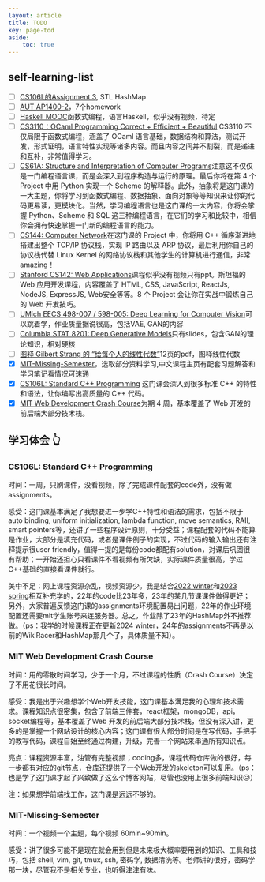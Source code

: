 ```yaml
---
layout: article
title: TODO
key: page-tod
aside:
    toc: true
---
```


## self-learning-list

- [ ] [CS106L的Assignment 3](https://web.stanford.edu/class/archive/cs/cs106l/cs106l.1236/index.html), STL HashMap
- [ ] [AUT AP1400-2](https://csdiy.wiki/%E7%BC%96%E7%A8%8B%E5%85%A5%E9%97%A8/AUT1400/)，7个homework
- [ ] [Haskell MOOC](https://csdiy.wiki/%E7%BC%96%E7%A8%8B%E5%85%A5%E9%97%A8/Haskell-MOOC/)函数式编程，语言Haskell，似乎没有视频，待定
- [ ] [CS3110：OCaml Programming Correct + Efficient + Beautiful](https://csdiy.wiki/%E7%BC%96%E7%A8%8B%E5%85%A5%E9%97%A8/CS3110/) CS3110 不仅局限于函数式编程，涵盖了 OCaml 语言基础，数据结构和算法，测试开发，形式证明，语言特性实现等诸多内容。而且内容之间并不割裂，而是递进和互补，非常值得学习。
- [ ] [CS61A: Structure and Interpretation of Computer Programs](https://csdiy.wiki/%E7%BC%96%E7%A8%8B%E5%85%A5%E9%97%A8/CS61A/)注意这不仅仅是一门编程语言课，而是会深入到程序构造与运行的原理。最后你将在第 4 个 Project 中用 Python 实现一个 Scheme 的解释器。此外，抽象将是这门课的一大主题，你将学习到函数式编程、数据抽象、面向对象等等知识来让你的代码更易读，更模块化。当然，学习编程语言也是这门课的一大内容，你将会掌握 Python、Scheme 和 SQL 这三种编程语言，在它们的学习和比较中，相信你会拥有快速掌握一门新的编程语言的能力。
- [ ] [CS144: Computer Network](https://csdiy.wiki/%E8%AE%A1%E7%AE%97%E6%9C%BA%E7%BD%91%E7%BB%9C/CS144/)在这门课的 Project 中，你将用 C++ 循序渐进地搭建出整个 TCP/IP 协议栈，实现 IP 路由以及 ARP 协议，最后利用你自己的协议栈代替 Linux Kernel 的网络协议栈和其他学生的计算机进行通信，非常 amazing！
- [ ] [Stanford CS142: Web Applications](https://csdiy.wiki/Web%E5%BC%80%E5%8F%91/CS142/)课程似乎没有视频只有ppt。斯坦福的 Web 应用开发课程，内容覆盖了 HTML, CSS, JavaScript, ReactJs, NodeJS, ExpressJS, Web安全等等。8 个 Project 会让你在实战中锻炼自己的 Web 开发技巧。
- [ ] [UMich EECS 498-007 / 598-005: Deep Learning for Computer Vision](https://csdiy.wiki/%E6%B7%B1%E5%BA%A6%E5%AD%A6%E4%B9%A0/EECS498-007/)可以跳着学，作业质量据说很高，包括VAE, GAN的内容
- [ ] [Columbia STAT 8201: Deep Generative Models](https://csdiy.wiki/%E6%9C%BA%E5%99%A8%E5%AD%A6%E4%B9%A0%E8%BF%9B%E9%98%B6/STAT8201/)只有slides，包含GAN的理论知识，相对硬核
- [ ] [图释 Gilbert Strang 的 “给每个人的线性代数”](https://github.com/kenjihiranabe/The-Art-of-Linear-Algebra)12页的pdf，图释线性代数
- [x] [MIT-Missing-Semester](https://csdiy.wiki/%E7%BC%96%E7%A8%8B%E5%85%A5%E9%97%A8/MIT-Missing-Semester/)，选取部分资料学习,中文课程主页有配套习题解答和学习笔记看情况可速通
- [x] [CS106L: Standard C++ Programming](https://csdiy.wiki/%E7%BC%96%E7%A8%8B%E5%85%A5%E9%97%A8/CS106L/) 这门课会深入到很多标准 C++ 的特性和语法，让你编写出高质量的 C++ 代码。
- [x] [MIT Web Development Crash Course](https://csdiy.wiki/Web%E5%BC%80%E5%8F%91/mitweb/)为期 4 周，基本覆盖了 Web 开发的前后端大部分技术栈。

## 学习体会 👆
### CS106L: Standard C++ Programming
时间：一周，只刷课件，没看视频，除了完成课件配套的code外，没有做assignments。  

感受：这门课基本满足了我想要进一步学C++特性和语法的需求，包括不限于auto binding, uniform initialization, lambda function, move semantics, RAII, smart pointers等，还讲了一些程序设计原则，十分受益；课程配套的代码不能算是作业，大部分是填充代码，或者是课件例子的实现，不过代码的输入输出还有注释提示很user friendly，值得一提的是每份code都配有solution，对课后巩固很有帮助；一开始还担心只看课件不看视频有所欠缺，实际课件质量很高，学过C++基础的直接看课件就行。  

美中不足：网上课程资源杂乱，视频资源少。我是结合[2022 winter](https://web.stanford.edu/class/archive/cs/cs106l/cs106l.1224/index.html)和[2023 spring](https://web.stanford.edu/class/archive/cs/cs106l/cs106l.1236/index.html)相互补充学的，22年的code比23年多，23年的某几节课课件做得更好；另外，大家普遍反馈这门课的assignments环境配置易出问题，22年的作业环境配置还需要mit学生账号来连服务器。总之，作业除了23年的HashMap外不推荐做。（ps：我学的时候课程正在更新2024 winter，24年的assignments不再是以前的WikiRacer和HashMap那几个了，具体质量不知）。

### MIT Web Development Crash Course
时间：用的零散时间学习，少于一个月，不过课程的性质（Crash Course）决定了不用花很长时间。

感受：我是出于兴趣想学个Web开发技能，这门课基本满足我的心理和技术需求。课程知识点很密集，包含了前端三件套，react框架，mongoDB，api，socket编程等，基本覆盖了Web 开发的前后端大部分技术栈，但没有深入讲，更多的是掌握一个网站设计的核心内容；这门课有很大部分时间是在写代码，手把手的教写代码，课程自始至终通过构建，升级，完善一个网站来串通所有知识点。  

亮点：课程资源丰富，油管有完整视频；coding多，课程代码仓库做的很好，每一步都有对应的git节点，仓库还提供了一个Web开发的skeleton可以复用。（ps：也是学了这门课才起了兴致做了这么个博客网站，尽管也没用上很多前端知识😥）  

注：如果想学前端找工作，这门课是远远不够的。

### MIT-Missing-Semester
时间：一个视频一个主题，每个视频 60min~90min。

感受：讲了很多可能不是现在就会用到但是未来极大概率要用到的知识、工具和技巧，包括 shell, vim, git, tmux, ssh, 密码学, 数据清洗等。老师讲的很好，密码学那一块，尽管我不是相关专业，也听得津津有味。
